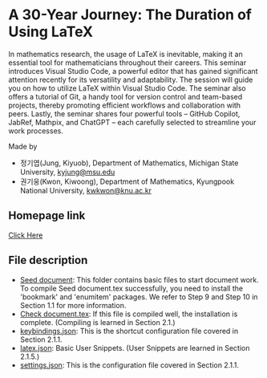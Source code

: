# A 30-Year Journey: The Duration of Using LaTeX

In mathematics research, the usage of LaTeX is inevitable, making it an
essential tool for mathematicians throughout their careers. This seminar introduces
Visual Studio Code, a powerful editor that has gained significant
attention recently for its versatility and adaptability. The session will guide
you on how to utilize LaTeX within Visual Studio Code. The seminar also offers
a tutorial of Git, a handy tool for version control and team-based projects,
thereby promoting efficient workflows and collaboration with peers. Lastly, the
seminar shares four powerful tools – GitHub Copilot, JabRef, Mathpix, and
ChatGPT – each carefully selected to streamline your work processes.

Made by 
- 정기엽(Jung, Kiyuob), Department of Mathematics, Michigan State University, kyjung@msu.edu
- 권기웅(Kwon, Kiwoong), Department of Mathematics, Kyungpook National University, kwkwon@knu.ac.kr

## Homepage link

[Click Here](https://sites.google.com/view/a-30-year-journey)

## File description
- [Seed document](https://github.com/kyjung2357/Seed-document/tree/main/Seed%20document): This folder contains basic files to start document work. To compile Seed document.tex successfully, you need to install the 'bookmark' and 'enumitem' packages. We refer to Step 9 and Step 10 in Section 1.1 for more information.
- [Check document.tex](https://github.com/kyjung2357/Seed-document/blob/main/Check%20document.tex): If this file is compiled well, the installation is complete. (Compiling is learned in Section 2.1.)
- [keybindings.json](https://github.com/kyjung2357/Seed-document/blob/main/keybindings.json): This is the shortcut configuration file covered in Section 2.1.1.
- [latex.json](https://github.com/kyjung2357/Seed-document/blob/main/latex.json): Basic User Snippets. (User Snippets are learned in Section 2.1.5.)
- [settings.json](https://github.com/kyjung2357/Seed-document/blob/main/settings.json): This is the configuration file covered in Section 2.1.1.
